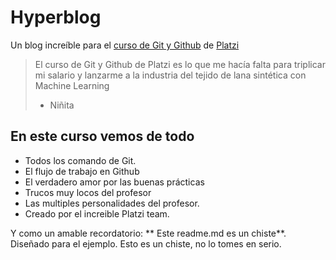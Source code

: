# Hyperblog
Un blog increíble para el [curso de Git y Github](https://platzi.com/cursos/git-github/ "curso de Git y Github") de [Platzi](https://platzi.com/ "Platzi")
>El curso de Git y Github de Platzi es lo que me hacía falta para triplicar mi salario y lanzarme a la industria del tejido de lana sintética con Machine Learning
> - Niñita

## En este curso vemos de todo
* Todos los comando de Git.
* El flujo de trabajo en Github
* El verdadero amor por las buenas prácticas
* Trucos muy locos del profesor
* Las multiples personalidades del profesor.
* Creado por el increible Platzi team.

Y como un amable recordatorio: ** Este readme.md es un chiste**. Diseñado para el ejemplo. Esto es un chiste, no lo tomes en serio.
